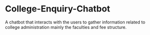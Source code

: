 # College-Enquiry-Chatbot
A chatbot that interacts with the users to gather information related to college administration mainly the faculties and fee structure.

